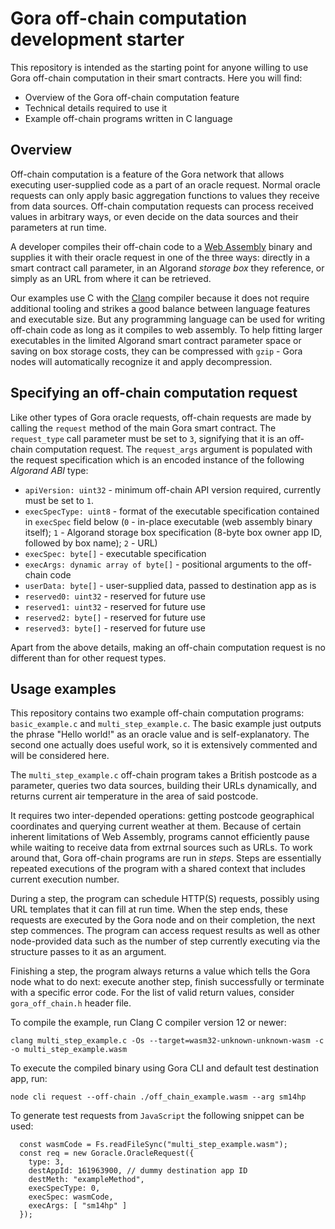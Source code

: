 # Gora off-chain computation development starter

This repository is intended as the starting point for anyone willing to use Gora
off-chain computation in their smart contracts. Here you will find:

 * Overview of the Gora off-chain computation feature
 * Technical details required to use it
 * Example off-chain programs written in C language

## Overview

Off-chain computation is a feature of the Gora network that allows executing
user-supplied code as a part of an oracle request. Normal oracle requests can
only apply basic aggregation functions to values they receive from data sources.
Off-chain computation requests can process received values in arbitrary ways, or
even decide on the data sources and their parameters at run time.

A developer compiles their off-chain code to a [Web Assembly](https://webassembly.org/)
binary and supplies it with their oracle request in one of the three ways:
directly in a smart contract call parameter, in an Algorand *storage box* they
reference, or simply as an URL from where it can be retrieved.

Our examples use C with the [Clang](https://clang.llvm.org/) compiler because it
does not require additional tooling and strikes a good balance between language
features and executable size. But any programming language can be used for
writing off-chain code as long as it compiles to web assembly. To help fitting
larger executables in the limited Algorand smart contract parameter space or
saving on box storage costs, they can be compressed with `gzip` - Gora nodes
will automatically recognize it and apply decompression.

## Specifying an off-chain computation request

Like other types of Gora oracle requests, off-chain requests are made by calling
the `request` method of the main Gora smart contract. The `request_type` call
parameter must be set to `3`, signifying that it is an off-chain computation
request. The `request_args` argument is populated with the request specification
which is an encoded instance of the following *Algorand ABI* type:

 * `apiVersion: uint32` - minimum off-chain API version required, currently must
   be set to `1`.
 * `execSpecType: uint8` - format of the executable specification contained in
   `execSpec` field below (`0` - in-place executable (web assembly binary itself);
   `1` - Algorand storage box specification  (8-byte box owner app ID, followed
    by box name); `2` - URL)
 * `execSpec: byte[]` - executable specification
 * `execArgs: dynamic array of byte[]` - positional arguments to the off-chain code
 * `userData: byte[]` - user-supplied data, passed to destination app as is
 * `reserved0: uint32` - reserved for future use
 * `reserved1: uint32` - reserved for future use
 * `reserved2: byte[]` - reserved for future use
 * `reserved3: byte[]` - reserved for future use


Apart from the above details, making an off-chain computation request is no
different than for other request types.

## Usage examples

This repository contains two example off-chain computation programs:
`basic_example.c` and `multi_step_example.c`. The basic example just outputs
the phrase "Hello world!" as an oracle value and is self-explanatory. The second
one actually does useful work, so it is extensively commented and will be
considered here.

The `multi_step_example.c` off-chain program takes a British postcode as a
parameter, queries two data sources, building their URLs dynamically, and
returns current air temperature in the area of said postcode.

It requires two inter-depended operations: getting postcode geographical
coordinates and querying current weather at them. Because of certain inherent
limitations of Web Assembly, programs cannot efficiently pause while waiting to
receive data from extrnal sources such as URLs. To work around that, Gora
off-chain programs are run in *steps*. Steps are essentially repeated executions
of the program with a shared context that includes current execution number.

During a step, the program can schedule HTTP(S) requests, possibly using URL
templates that it can fill at run time. When the step ends, these requests are
executed by the Gora node and on their completion, the next step commences. The
program can access request results as well as other node-provided data such as
the number of step currently executing via the structure passes to it as an
argument.

Finishing a step, the program always returns a value which tells the Gora node
what to do next: execute another step, finish successfully or terminate with a
specific error code. For the list of valid return values, consider
`gora_off_chain.h` header file.

To compile the example, run Clang C compiler version 12 or newer:
```
clang multi_step_example.c -Os --target=wasm32-unknown-unknown-wasm -c -o multi_step_example.wasm
```
To execute the compiled binary using Gora CLI and default test destination app, run:
```
node cli request --off-chain ./off_chain_example.wasm --arg sm14hp
```

To generate test requests from `JavaScript` the following snippet can be used:
```
  const wasmCode = Fs.readFileSync("multi_step_example.wasm");
  const req = new Goracle.OracleRequest({
    type: 3,
    destAppId: 161963900, // dummy destination app ID
    destMeth: "exampleMethod",
    execSpecType: 0,
    execSpec: wasmCode,
    execArgs: [ "sm14hp" ]
  });
```
